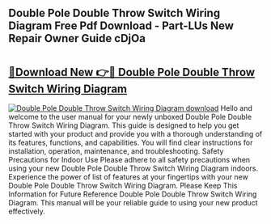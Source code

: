 ## Double Pole Double Throw Switch Wiring Diagram Free Pdf Download - Part-LUs New Repair Owner Guide cDjOa

# <h2><a href="http://dft1y1i.blite.top/?on=Double+Pole+Double+Throw+Switch+Wiring+Diagram">🔗Download New 👉🔴 Double Pole Double Throw Switch Wiring Diagram</a></h2>

[![Double Pole Double Throw Switch Wiring Diagram download](https://i.imgur.com/lujVjoI.png)](http://dft1y1i.blite.top/?on=Double+Pole+Double+Throw+Switch+Wiring+Diagram)
Hello and welcome to the user manual for your newly unboxed Double Pole Double Throw Switch Wiring Diagram. This guide is designed to help you get started with your product and provide you with a thorough understanding of its features, functions, and capabilities. You will find clear instructions for installation, operation, maintenance, and troubleshooting. Safety Precautions for Indoor Use Please adhere to all safety precautions when using your new Double Pole Double Throw Switch Wiring Diagram indoors. Experience the power of list of features at your fingertips with your new Double Pole Double Throw Switch Wiring Diagram. Please Keep This Information for Future Reference Double Pole Double Throw Switch Wiring Diagram. This manual will be your reliable guide to using your new product effectively.
